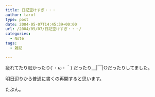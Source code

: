 ```yaml
---
title: 日記空けすぎ・・・
author: tarof
type: post
date: 2004-05-07T14:45:39+00:00
url: /2004/05/07/日記空けすぎ・・・/
categories:
  - Note
tags:
  - 雑記

---
```

疲れてたり眠かったり(´・ω・｀) だったり＿|￣|○だったりしてました。
  
明日辺りから普通に書くの再開すると思います。
  
たぶん。